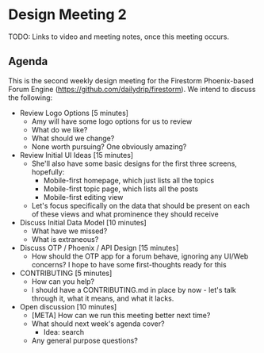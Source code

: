 # Design Meeting 2

TODO: Links to video and meeting notes, once this meeting occurs.

## Agenda

This is the second weekly design meeting for the Firestorm Phoenix-based Forum
Engine (https://github.com/dailydrip/firestorm).  We intend to discuss the
following:

- Review Logo Options [5 minutes]
  - Amy will have some logo options for us to review
  - What do we like?
  - What should we change?
  - None worth pursuing? One obviously amazing?
- Review Initial UI Ideas [15 minutes]
  - She'll also have some basic designs for the first three screens, hopefully:
    - Mobile-first homepage, which just lists all the topics
    - Mobile-first topic page, which lists all the posts
    - Mobile-first editing view
  - Let's focus specifically on the data that should be present on each of these
    views and what prominence they should receive
- Discuss Initial Data Model [10 minutes]
  - What have we missed?
  - What is extraneous?
- Discuss OTP / Phoenix / API Design [15 minutes]
  - How should the OTP app for a forum behave, ignoring any UI/Web concerns? I
    hope to have some first-thoughts ready for this
- CONTRIBUTING [5 minutes]
  - How can you help?
  - I should have a CONTRIBUTING.md in place by now - let's talk through it,
    what it means, and what it lacks.
- Open discussion [10 minutes]
  - [META] How can we run this meeting better next time?
  - What should next week's agenda cover?
    - Idea: search
  - Any general purpose questions?
